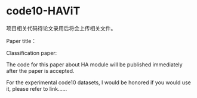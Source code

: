 # code10-HAViT
项目相关代码待论文录用后将会上传相关文件。

Paper title：

Classification paper:

The code for this paper about HA module will be published immediately after the paper is accepted.

For the experimental code10 datasets, I would be honored if you would use it, please refer to link......
